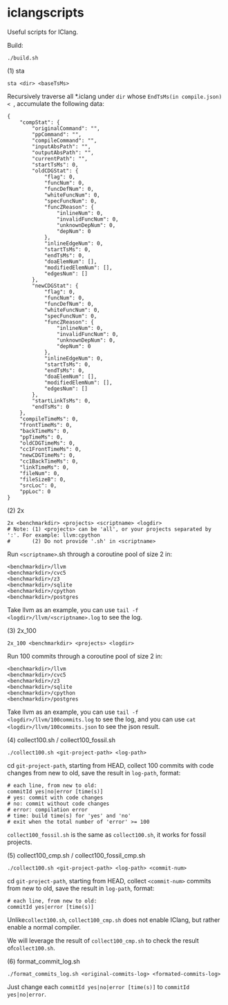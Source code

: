 # iclangscripts
Useful scripts for IClang.

Build:

```shell
./build.sh
```

(1) sta

```shell
sta <dir> <baseTsMs>
```

Recursively traverse all *.iclang under `dir` whose `EndTsMs(in compile.json) < `, accumulate the following data:

```shell
{
    "compStat": {
        "originalCommand": "",
        "ppCommand": "",
        "compileCommand": "",
        "inputAbsPath": "",
        "outputAbsPath": "",
        "currentPath": "",
        "startTsMs": 0,
        "oldCDGStat": {
            "flag": 0,
            "funcNum": 0,
            "funcDefNum": 0,
            "whiteFuncNum": 0,
            "specFuncNum": 0,
            "funcZReason": {
                "inlineNum": 0,
                "invalidFuncNum": 0,
                "unknownDepNum": 0,
                "depNum": 0
            },
            "inlineEdgeNum": 0,
            "startTsMs": 0,
            "endTsMs": 0,
            "doaElemNum": [],
            "modifiedElemNum": [],
            "edgesNum": []
        },
        "newCDGStat": {
            "flag": 0,
            "funcNum": 0,
            "funcDefNum": 0,
            "whiteFuncNum": 0,
            "specFuncNum": 0,
            "funcZReason": {
                "inlineNum": 0,
                "invalidFuncNum": 0,
                "unknownDepNum": 0,
                "depNum": 0
            },
            "inlineEdgeNum": 0,
            "startTsMs": 0,
            "endTsMs": 0,
            "doaElemNum": [],
            "modifiedElemNum": [],
            "edgesNum": []
        },
        "startLinkTsMs": 0,
        "endTsMs": 0
    },
    "compileTimeMs": 0,
    "frontTimeMs": 0,
    "backTimeMs": 0,
    "ppTimeMs": 0,
    "oldCDGTimeMs": 0,
    "cc1FrontTimeMs": 0,
    "newCDGTimeMs": 0,
    "cc1BackTimeMs": 0,
    "linkTimeMs": 0,
    "fileNum": 0,
    "fileSizeB": 0,
    "srcLoc": 0,
    "ppLoc": 0
}
```

(2) 2x

```shell
2x <benchmarkdir> <projects> <scriptname> <logdir>
# Note: (1) <projects> can be 'all', or your projects separated by ':'. For example: llvm:cpython
#       (2) Do not provide '.sh' in <scriptname>
```

Run `<scriptname>`.sh through a coroutine pool of size 2 in:

```shell
<benchmarkdir>/llvm
<benchmarkdir>/cvc5
<benchmarkdir>/z3
<benchmarkdir>/sqlite
<benchmarkdir>/cpython
<benchmarkdir>/postgres
```

Take llvm as an example, you can use `tail -f <logdir>/llvm/<scriptname>.log` to see the log.

(3) 2x_100

```shell
2x_100 <benchmarkdir> <projects> <logdir>
```

Run 100 commits through a coroutine pool of size 2 in:

```shell
<benchmarkdir>/llvm
<benchmarkdir>/cvc5
<benchmarkdir>/z3
<benchmarkdir>/sqlite
<benchmarkdir>/cpython
<benchmarkdir>/postgres
```

Take llvm as an example, you can use `tail -f <logdir>/llvm/100commits.log` to see the log,
and you can use `cat <logdir>/llvm/100commits.json` to see the json result.

(4) collect100.sh / collect100_fossil.sh

```shell
./collect100.sh <git-project-path> <log-path>
```

cd `git-project-path`, starting from HEAD, collect 100 commits with code changes from new to old, save the result in `log-path`, format:

```shell
# each line, from new to old:
commitId yes|no|error [time(s)]
# yes: commit with code changes
# no: commit without code changes
# error: compilation error
# time: build time(s) for 'yes' and 'no'
# exit when the total number of 'error' >= 100
```

`collect100_fossil.sh` is the same as `collect100.sh`, it works for fossil projects.

(5) collect100_cmp.sh / collect100_fossil_cmp.sh

```shell
./collect100.sh <git-project-path> <log-path> <commit-num>
```

cd `git-project-path`, starting from HEAD, collect `<commit-num>` commits from new to old, save the result in `log-path`, format:

 ```shell
 # each line, from new to old:
 commitId yes|error [time(s)]
 ```

Unlike`collect100.sh`, `collect100_cmp.sh` does not enable IClang, but rather enable a normal compiler.

We will leverage the result of  `collect100_cmp.sh` to check the result of`collect100.sh`.

(6) format_commit_log.sh

```shell
./format_commits_log.sh <original-commits-log> <formated-commits-log>
```

Just change each `commitId yes|no|error [time(s)]` to `commitId yes|no|error`.